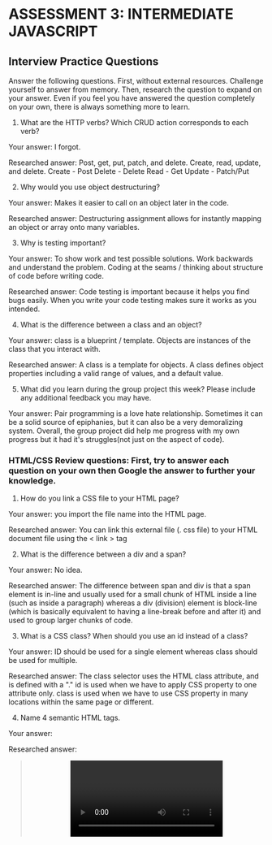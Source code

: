 # ASSESSMENT 3: INTERMEDIATE JAVASCRIPT
## Interview Practice Questions

Answer the following questions. First, without external resources. Challenge yourself to answer from memory. Then, research the question to expand on your answer. Even if you feel you have answered the question completely on your own, there is always something more to learn.

1. What are the HTTP verbs? Which CRUD action corresponds to each verb?

  Your answer: I forgot.

  Researched answer: Post, get, put, patch, and delete. Create, read, update, and delete.
  Create - Post
  Delete - Delete
  Read - Get
  Update - Patch/Put


2. Why would you use object destructuring?

  Your answer: Makes it easier to call on an object later in the code. 

  Researched answer: Destructuring assignment allows for instantly mapping an object or array onto many variables.



3. Why is testing important?

  Your answer: To show work and test possible solutions. Work backwards and understand the problem. 
  Coding at the seams / thinking about structure of code before writing code. 

  Researched answer: Code testing is important because it helps you find bugs easily. When you write your code testing
  makes sure it works as you intended.


4. What is the difference between a class and an object?

  Your answer: class is a blueprint / template. Objects are instances of the class that you interact with.

  Researched answer: A class is a template for objects. A class defines object properties including a valid range
  of values, and a default value.


5. What did you learn during the group project this week? Please include any additional feedback you may have.

  Your answer: Pair programming is a love hate relationship. Sometimes it can be a solid source of epiphanies,
  but it can also be a very demoralizing system. Overall, the group project did help me progress with my own
  progress but it had it's struggles(not just on the aspect of code).



### HTML/CSS Review questions: First, try to answer each question on your own then Google the answer to further your knowledge.

1. How do you link a CSS file to your HTML page?

  Your answer: you import the file name into the HTML page.

  Researched answer: You can link this external file (. css file) to your HTML document file using the < link > tag


2. What is the difference between a div and a span?

  Your answer: No idea.

  Researched answer: The difference between span and div is that a span element is in-line and usually used for a small chunk of 
  HTML inside a line (such as inside a paragraph) whereas a div (division) element is block-line (which is basically equivalent 
  to having a line-break before and after it) and used to group larger chunks of code.


3. What is a CSS class? When should you use an id instead of a class?

  Your answer: ID should be used for a single element whereas class should be used for multiple.

  Researched answer: The class selector uses the HTML class attribute, and is defined with a "." id is used when we have to apply CSS property to one attribute only. class is used when we have to use CSS property in many locations within the same page or different.


4. Name 4 semantic HTML tags.

  Your answer: 

  Researched answer: <blockquote> <header> <footer> <itali> <main> <video> <audio>


5. What are three options for creating responsive design?

  Your answer: 

  Researched answer: Functional on multiple screens. @media_query, flexbox, flexisble layout, flexible images


### STRETCH: The following questions are potential interview questions. First, try to answer each question on your own then Google the answer to further your knowledge.

1. What is front end development? Can you identify any tools/skills that are uniquely required of front end developers?

  Your answer: More of the look and style of what you are coding. How it's going to end up for the user. From what we've
  learned it's languages like CSS/HTML/JavaScript.

  Researched answer: Front-end web development, also known as client-side development is the practice of producing HTML, CSS and JavaScript for a website or Web Application so that a user can see and interact with them directly.


2. What is block scope in JavaScript?

  Your answer: 

  Researched answer: Anything that is contained between {} is considered a block scope.


3. How would you explain the idea of "inheritance" in object oriented programming?

  Your answer: Child classes can make use of methods from parent.

  Researched answer: In object-oriented programming, inheritance is the mechanism of basing an object or class upon another object (prototype-based inheritance) or class (class-based inheritance), retaining similar implementation.
